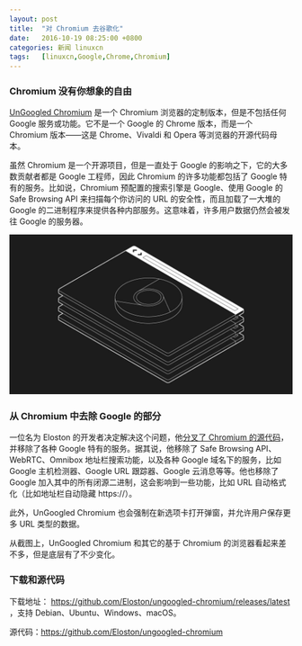 ```yaml
---
layout: post
title:	"对 Chromium 去谷歌化"
date:	2016-10-19 08:25:00 +0800 
categories:	新闻 linuxcn 
tags:	[linuxcn,Google,Chrome,Chromium]
---
```



### Chromium 没有你想象的自由


[UnGoogled Chromium](https://github.com/Eloston/ungoogled-chromium) 是一个 Chromium 浏览器的定制版本，但是不包括任何 Google 服务或功能。它不是一个 Google 的 Chrome 版本，而是一个 Chromium 版本——这是 Chrome、Vivaldi 和 Opera 等浏览器的开源代码母本。


虽然 Chromium 是一个开源项目，但是一直处于 Google 的影响之下，它的大多数贡献者都是 Google 工程师，因此 Chromium 的许多功能都包括了 Google 特有的服务。比如说，Chromium 预配置的搜索引擎是 Google、使用 Google 的 Safe Browsing API 来扫描每个你访问的 URL 的安全性，而且加载了一大堆的 Google 的二进制程序来提供各种内部服务。这意味着，许多用户数据仍然会被发往 Google 的服务器。


![](/Asserts/Images/album/201610/18/210534iuhoio5z0hhudu7e.jpg)


### 从 Chromium 中去除 Google 的部分


一位名为 Eloston 的开发者决定解决这个问题，他[分叉了 Chromium 的源代码](https://github.com/Eloston/ungoogled-chromium)，并移除了各种 Google 特有的服务。据其说，他移除了 Safe Browsing API、WebRTC、Omnibox 地址栏搜索功能，以及各种 Google 域名下的服务，比如 Google 主机检测器、Google URL 跟踪器、Google 云消息等等。他也移除了 Google 加入其中的所有闭源二进制，这会影响到一些功能，比如 URL 自动格式化（比如地址栏自动隐藏 https://）。


此外，UnGoogled Chromium 也会强制在新选项卡打开弹窗，并允许用户保存更多 URL 类型的数据。


从截图上，UnGoogled Chromium 和其它的基于 Chromium 的浏览器看起来差不多，但是底层有了不少变化。


### 下载和源代码


下载地址： <https://github.com/Eloston/ungoogled-chromium/releases/latest> ，支持 Debian、Ubuntu、Windows、macOS。


源代码：<https://github.com/Eloston/ungoogled-chromium>
